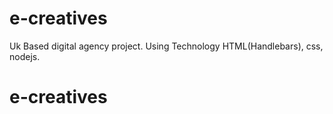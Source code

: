 # e-creatives

Uk Based digital agency project. Using Technology HTML(Handlebars), css, nodejs.
# e-creatives
